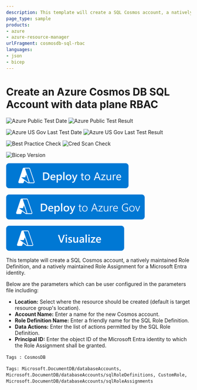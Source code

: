 ```yaml
---
description: This template will create a SQL Cosmos account, a natively maintained Role Definition, and a natively maintained Role Assignment for a Microsoft Entra identity.
page_type: sample
products:
- azure
- azure-resource-manager
urlFragment: cosmosdb-sql-rbac
languages:
- json
- bicep
---
```

# Create an Azure Cosmos DB SQL Account with data plane RBAC

![Azure Public Test Date](https://azurequickstartsservice.blob.core.windows.net/badges/quickstarts/microsoft.documentdb/cosmosdb-sql-rbac/PublicLastTestDate.svg)
![Azure Public Test Result](https://azurequickstartsservice.blob.core.windows.net/badges/quickstarts/microsoft.documentdb/cosmosdb-sql-rbac/PublicDeployment.svg)

![Azure US Gov Last Test Date](https://azurequickstartsservice.blob.core.windows.net/badges/quickstarts/microsoft.documentdb/cosmosdb-sql-rbac/FairfaxLastTestDate.svg)
![Azure US Gov Last Test Result](https://azurequickstartsservice.blob.core.windows.net/badges/quickstarts/microsoft.documentdb/cosmosdb-sql-rbac/FairfaxDeployment.svg)

![Best Practice Check](https://azurequickstartsservice.blob.core.windows.net/badges/quickstarts/microsoft.documentdb/cosmosdb-sql-rbac/BestPracticeResult.svg)
![Cred Scan Check](https://azurequickstartsservice.blob.core.windows.net/badges/quickstarts/microsoft.documentdb/cosmosdb-sql-rbac/CredScanResult.svg)

![Bicep Version](https://azurequickstartsservice.blob.core.windows.net/badges/quickstarts/microsoft.documentdb/cosmosdb-sql-rbac/BicepVersion.svg)

[![Deploy To Azure](https://raw.githubusercontent.com/Azure/azure-quickstart-templates/master/1-CONTRIBUTION-GUIDE/images/deploytoazure.svg?sanitize=true)](https://portal.azure.com/#create/Microsoft.Template/uri/https%3A%2F%2Fraw.githubusercontent.com%2FAzure%2Fazure-quickstart-templates%2Fmaster%2Fquickstarts%2Fmicrosoft.documentdb%2Fcosmosdb-sql-rbac%2Fazuredeploy.json)

[![Deploy To Azure US Gov](https://raw.githubusercontent.com/Azure/azure-quickstart-templates/master/1-CONTRIBUTION-GUIDE/images/deploytoazuregov.svg?sanitize=true)](https://portal.azure.us/#create/Microsoft.Template/uri/https%3A%2F%2Fraw.githubusercontent.com%2FAzure%2Fazure-quickstart-templates%2Fmaster%2Fquickstarts%2Fmicrosoft.documentdb%2Fcosmosdb-sql-rbac%2Fazuredeploy.json)

[![Visualize](https://raw.githubusercontent.com/Azure/azure-quickstart-templates/master/1-CONTRIBUTION-GUIDE/images/visualizebutton.svg?sanitize=true)](http://armviz.io/#/?load=https%3A%2F%2Fraw.githubusercontent.com%2FAzure%2Fazure-quickstart-templates%2Fmaster%2Fquickstarts%2Fmicrosoft.documentdb%2Fcosmosdb-sql-rbac%2Fazuredeploy.json)

This template will create a SQL Cosmos account, a natively maintained Role Definition, and a natively maintained Role Assignment for a Microsoft Entra identity.

Below are the parameters which can be user configured in the parameters file including:

- **Location:** Select where the resource should be created (default is target resource group's location).
- **Account Name:** Enter a name for the new Cosmos account.
- **Role Definition Name:** Enter a friendly name for the SQL Role Definition.
- **Data Actions:** Enter the list of actions permitted by the SQL Role Definition.
- **Principal ID:** Enter the object ID of the Microsoft Entra identity to which the Role Assignment shall be granted.

`Tags : CosmosDB`

`Tags: Microsoft.DocumentDB/databaseAccounts, Microsoft.DocumentDB/databaseAccounts/sqlRoleDefinitions, CustomRole, Microsoft.DocumentDB/databaseAccounts/sqlRoleAssignments`
